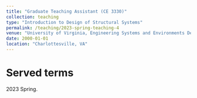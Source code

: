 ```yaml
---
title: "Graduate Teaching Assistant (CE 3330)"
collection: teaching
type: "Introduction to Design of Structural Systems"
permalink: /teaching/2023-spring-teaching-4
venue: "University of Virginia, Engineering Systems and Environments Department (ESE)"
date: 2000-01-01
location: "Charlottesville, VA"
---
```


Served terms
======
2023 Spring.
